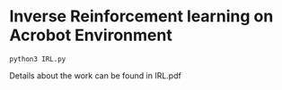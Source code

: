 # Inverse Reinforcement learning on Acrobot Environment

```python3 IRL.py```

Details about the work can be found in IRL.pdf
